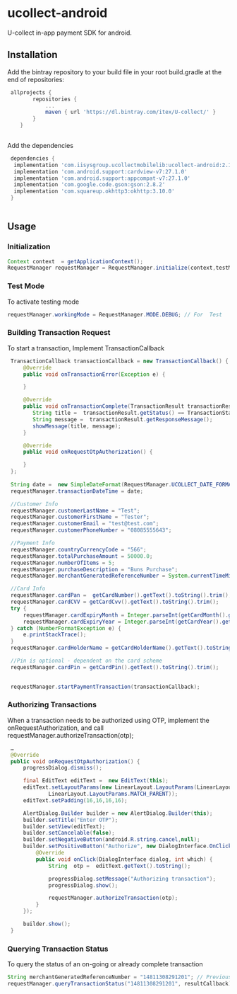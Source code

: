 # ucollect-android
U-collect in-app payment SDK for android.

## Installation
Add the bintray repository to your build file in your root build.gradle at the end of repositories:

```gradle
 allprojects {
        repositories {
            ...
            maven { url 'https://dl.bintray.com/itex/U-collect/' }
        }
    } 
    
```

 Add the dependencies
```gradle
 dependencies {
  implementation 'com.iisysgroup.ucollectmobilelib:ucollect-android:2.1.0@aar'
  implementation 'com.android.support:cardview-v7:27.1.0'
  implementation 'com.android.support:appcompat-v7:27.1.0'
  implementation 'com.google.code.gson:gson:2.8.2'
  implementation 'com.squareup.okhttp3:okhttp:3.10.0'
 }
 
 ```
## Usage
### Initialization
 ```java
 Context context  = getApplicationContext();
 RequestManager requestManager = RequestManager.initialize(context,testMerchantId, testMerchantKey);
 
 ```
### Test Mode
To activate testing mode
 ```java
 requestManager.workingMode = RequestManager.MODE.DEBUG; // For  Test
 
```

### Building Transaction Request
To start a transaction, Implement TransactionCallback
```java
 TransactionCallback transactionCallback = new TransactionCallback() {
     @Override
     public void onTransactionError(Exception e) {

     }

     @Override
     public void onTransactionComplete(TransactionResult transactionResult) {
        String title =  transactionResult.getStatus() == TransactionStatus.APPROVED ? "Transaction Successful": "Transaction Declined";
        String message =  transactionResult.getResponseMessage();
        showMessage(title, message);
     }

     @Override
     public void onRequestOtpAuthorization() {

     }
 };
 
 String date =  new SimpleDateFormat(RequestManager.UCOLLECT_DATE_FORMAT).format(new Date());
 requestManager.transactionDateTime = date;

 //Customer Info
 requestManager.customerLastName = "Test";
 requestManager.customerFirstName = "Tester";
 requestManager.customerEmail = "test@test.com";
 requestManager.customerPhoneNumber = "08085555643";

 //Payment Info
 requestManager.countryCurrencyCode = "566";
 requestManager.totalPurchaseAmount = 50000.0;
 requestManager.numberOfItems = 5;
 requestManager.purchaseDescription = "Buns Purchase";
 requestManager.merchantGeneratedReferenceNumber = System.currentTimeMillis()+"";

 //Card Info
 requestManager.cardPan =  getCardNumber().getText().toString().trim();
 requestManager.cardCVV = getCardCvv().getText().toString().trim();
 try {
     requestManager.cardExpiryMonth = Integer.parseInt(getCardMonth().getText().toString().trim());//        requestManager.cardExpiryMonth = 01;
     requestManager.cardExpiryYear = Integer.parseInt(getCardYear().getText().toString().trim());//        requestManager.cardExpiryYear = 2018;
 } catch (NumberFormatException e) {
     e.printStackTrace();
 }
 requestManager.cardHolderName = getCardHolderName().getText().toString().trim();

 //Pin is optional - dependent on the card scheme
 requestManager.cardPin = getCardPin().getText().toString().trim();
 

 requestManager.startPaymentTransaction(transactionCallback);
 ```


### Authorizing Transactions
When a transaction needs to be authorized using OTP, implement the onRequestAuthorization, and call requestManager.authorizeTransaction(otp);

```java
 …
 @Override
 public void onRequestOtpAuthorization() {
     progressDialog.dismiss();

     final EditText editText =  new EditText(this);
     editText.setLayoutParams(new LinearLayout.LayoutParams(LinearLayout.LayoutParams.MATCH_PARENT,
             LinearLayout.LayoutParams.MATCH_PARENT));
     editText.setPadding(16,16,16,16);

     AlertDialog.Builder builder = new AlertDialog.Builder(this);
     builder.setTitle("Enter OTP");
     builder.setView(editText);
     builder.setCancelable(false);
     builder.setNegativeButton(android.R.string.cancel,null);
     builder.setPositiveButton("Authorize", new DialogInterface.OnClickListener() {
         @Override
         public void onClick(DialogInterface dialog, int which) {
             String  otp =  editText.getText().toString();

             progressDialog.setMessage("Authorizing transaction");
             progressDialog.show();

             requestManager.authorizeTransaction(otp);
         }
     });

     builder.show();
 }
 ```

### Querying Transaction Status
To query the status of an on-going or already complete transaction
```java
String merchantGeneratedReferenceNumber = "14811308291201"; // Previous Transaction's Merchant Generated Reference Number
requestManager.queryTransactionStatus("14811308291201", resultCallback);
```




